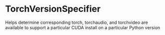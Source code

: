 # TorchVersionSpecifier
Helps determine corresponding torch, torchaudio, and torchvideo are available to support a particular CUDA install on a particular Python version
